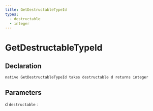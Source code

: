 ```yaml
---
title: GetDestructableTypeId
types:
  - destructable
  - integer
---
```


# GetDestructableTypeId

## Declaration

```jass
native GetDestructableTypeId takes destructable d returns integer
```

## Parameters
d `destructable`
: 
